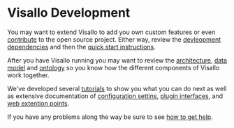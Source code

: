 # Visallo Development

You may want to extend Visallo to add you own custom features or even
[contribute](https://github.com/v5analytics/visallo/blob/master/CONTRIBUTING.md)
to the open source project. Either way, review the [devleopment dependencies](dependencies.md)
and then the [quick start instructions](quick-start.md).

After you have Visallo running you may want to review the
[architecture](architecture.md), [data model](data-model.md) and
[ontology](ontology/index.md) so you know how the different
components of Visallo work together.

We've developed several [tutorials](tutorials/index.md) to show you
what you can do next as well as extensive documentation of
[configuration settins](configuration.md),
[plugin interfaces](../plugin-interfaces/index.md), and
[web extention points](../web-entension-points/index.md).

If you have any problems along the way be sure to see
[how to get help](../help.md).
